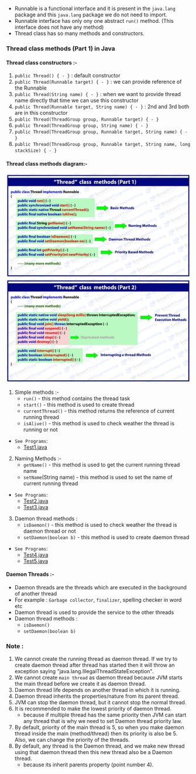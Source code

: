 - Runnable is a functional interface and it is present in the `java.lang` package and this `java.lang` package we do not need to import.
- Runnable interface has only ony one abstract `run()` method. (This interface does not have any method)
- Thread class has so many methods and constructors.

### Thread class methods (Part 1) in Java

#### Thread class constructors :-
1. `public Thread() { - }`   : default constructor
2. `public Thread(Runnable target) { - }` : we can provide reference of the Runnable
3. `public Thread(String name) { - }` : when we want to provide thread name directly that time we can use this constructor
4. `public Thread(Runnable target, String name) { - }` : 2nd and 3rd both are in this constructor
5. `public Thread(ThreadGroup group, Runnable target) { - }`
6. `public Thread(ThreadGroup group, String name) { - }`
7. `public Thread(ThreadGroup group, Runnable target, String name) { - }`
8. `public Thread(ThreadGroup group, Runnable target, String name, long stackSize) { - }`
   
#### Thread class methods diagram:-

![img.png](_4_ThreadClassMethods_1/images/Thread_class_methods_1.png)
![img.png](_4_ThreadClassMethods_1/images/Thread_class_methods_2.png)

1. Simple methods :-
   - `run()` - this method contains the thread task
   - `start()` - this method is used to create thread
   - `currentThread()` - this method returns the reference of current running thread
   - `isAlive()` - this method is used to check weather the thread is running or not
- `See Programs`:
  - [Test1.java](_4_ThreadClassMethods%2FMultithreadingDemo3%2FTest1.java)

   
2. Naming Methods :-
   - `getName()` - this method is used to get the current running thread name
   - `setName`(String name) - this method is used to set the name of current running thread
- `See Programs`:
    - [Test2.java](_4_ThreadClassMethods%2FMultithreadingDemo3%2FTest2.java)
    - [Test3.java](_4_ThreadClassMethods%2FMultithreadingDemo3%2FTest3.java)

3. Daemon thread methods :
   - `isDaemon()` - this method is used to check weather the thread is daemon thread or not
   - `setDaemon(boolean b)` - this method is used to create daemon thread
- `See Programs`:
    - [Test4.java](_4_ThreadClassMethods%2FMultithreadingDemo3%2FTest4.java)
    - [Test5.java](_4_ThreadClassMethods%2FMultithreadingDemo3%2FTest5.java)
  
#### Daemon Threads :-
- Daemon threads are the threads which are executed in the background of another thread
- For example : `Garbage collector`, `finalizer`, spelling checker in word etc
- Daemon thread is used to provide the service to the other threads
- Daemon thread methods :
   - `isDaemon()`
   - `setDaemon(boolean b)`

### Note :
1. We cannot create the running thread as daemon thread. If we try to create daemon thread after thread has started then it will throw an exception saying "java.lang.IllegalThreadStateException".
2. We cannot create `main thread` as daemon thread because JVM starts the main thread before we create it as daemon thread.
3. Daemon thread life depends on another thread in which it is running.
4. Daemon thread inherits the properties/nature from its parent thread.
5. JVM can stop the daemon thread, but it cannot stop the normal thread.
6. It is recommended to make the lowest priority of daemon thread.
   - because if multiple thread has the same priority then JVM can start any thread that is why we need to set Daemon thread priority law.
7. By default, priority of the main thread is 5, so when you make daemon thread inside the main (method/thread) then its priority is also be 5. Also, we can change the priority of the threads.
8. By default, any thread is the Daemon thread, and we make new thread using that daemon thread then this new thread also be a Daemon thread.
   - because its inherit parents property (point number 4).

    